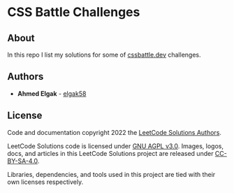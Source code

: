 # CSS Battle Challenges

## About

In this repo I list my solutions for some of  [cssbattle.dev](https://cssbattle.dev/) challenges.

## Authors

* **Ahmed Elgak** - [elgak58](https://github.com/elgak58)

## License

Code and documentation copyright 2022 the [LeetCode Solutions Authors](https://github.com/elgak58/leetcode-solutions/graphs/contributors). 

LeetCode Solutions code is licensed under [GNU AGPL v3.0](https://www.gnu.org/licenses/agpl-3.0.html). Images, logos, docs, and articles in this LeetCode Solutions project are released under [CC-BY-SA-4.0](https://creativecommons.org/licenses/by-sa/4.0/legalcode).

Libraries, dependencies, and tools used in this project are tied with their own licenses respectively.

